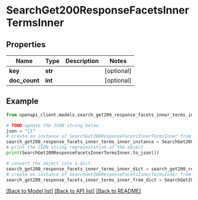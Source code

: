 # SearchGet200ResponseFacetsInnerTermsInner


## Properties

Name | Type | Description | Notes
------------ | ------------- | ------------- | -------------
**key** | **str** |  | [optional] 
**doc_count** | **int** |  | [optional] 

## Example

```python
from openapi_client.models.search_get200_response_facets_inner_terms_inner import SearchGet200ResponseFacetsInnerTermsInner

# TODO update the JSON string below
json = "{}"
# create an instance of SearchGet200ResponseFacetsInnerTermsInner from a JSON string
search_get200_response_facets_inner_terms_inner_instance = SearchGet200ResponseFacetsInnerTermsInner.from_json(json)
# print the JSON string representation of the object
print(SearchGet200ResponseFacetsInnerTermsInner.to_json())

# convert the object into a dict
search_get200_response_facets_inner_terms_inner_dict = search_get200_response_facets_inner_terms_inner_instance.to_dict()
# create an instance of SearchGet200ResponseFacetsInnerTermsInner from a dict
search_get200_response_facets_inner_terms_inner_from_dict = SearchGet200ResponseFacetsInnerTermsInner.from_dict(search_get200_response_facets_inner_terms_inner_dict)
```
[[Back to Model list]](../README.md#documentation-for-models) [[Back to API list]](../README.md#documentation-for-api-endpoints) [[Back to README]](../README.md)



